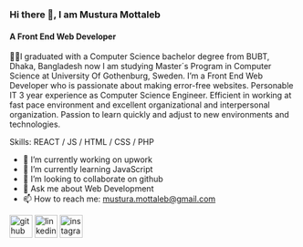 ### Hi there 👋, I am  Mustura Mottaleb
#### A Front End  Web Developer
👩‍🎓I graduated with a Computer Science bachelor degree from BUBT, Dhaka, Bangladesh now I am studying Master´s Program in Computer Science at University Of Gothenburg, Sweden. I’m a Front End Web Developer who is passionate about making error-free websites. Personable IT 3 year experience as Computer Science Engineer. Efficient in working at fast pace environment and excellent organizational and interpersonal organization. Passion to learn quickly and adjust to new environments and technologies.

Skills:  REACT / JS / HTML / CSS / PHP

- 🔭 I’m currently working on upwork 
- 🌱 I’m currently learning JavaScript 
- 👯 I’m looking to collaborate on github 
- 💬 Ask me about Web Development  
- 📫 How to reach me: mustura.mottaleb@gmail.com 


[<img src='https://cdn.jsdelivr.net/npm/simple-icons@3.0.1/icons/github.svg' alt='github' height='40'>](https://github.com/https://github.com/mustura)  [<img src='https://cdn.jsdelivr.net/npm/simple-icons@3.0.1/icons/linkedin.svg' alt='linkedin' height='40'>](https://www.linkedin.com/in/https://www.linkedin.com/in/mustura-mottaleb-a4125a37//)  [<img src='https://cdn.jsdelivr.net/npm/simple-icons@3.0.1/icons/instagram.svg' alt='instagram' height='40'>](https://www.instagram.com/https://www.instagram.com/mustura_sormi/?hl=en/)  

